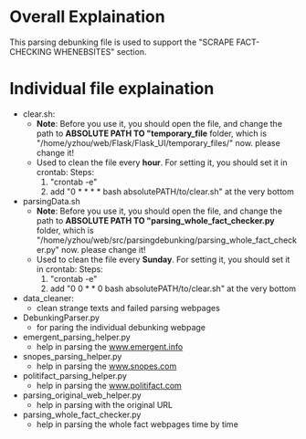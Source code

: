 # Overall Explaination

This parsing debunking file is used to support the "SCRAPE FACT-CHECKING WHENEBSITES" section.

# Individual file explaination
- clear.sh:
	- **Note**:
		Before you use it, you should open the file, and change the path to **ABSOLUTE PATH TO "temporary_file** folder, which is "/home/yzhou/web/Flask/Flask_UI/temporary_files/" now. please change it!
	- Used to clean the file every **hour**. For setting it, you should set it in crontab:
		Steps: 
		1. "crontab -e"
		2. add "0 * * * * bash absolutePATH/to/clear.sh" at the very bottom
- parsingData.sh
	- **Note**:
		Before you use it, you should open the file, and change the path to **ABSOLUTE PATH TO "parsing_whole_fact_checker.py** folder, which is "/home/yzhou/web/src/parsingdebunking/parsing_whole_fact_checker.py" now. please change it!
	- Used to clean the file every **Sunday**. For setting it, you should set it in crontab:
		Steps: 
		1. "crontab -e"
		2. add "0 0 * * 0 bash absolutePATH/to/clear.sh" at the very bottom
- data_cleaner:
	- clean strange texts and failed parsing webpages
- DebunkingParser.py
	- for paring the individual debunking webpage
- emergent_parsing_helper.py
	- help in parsing the www.emergent.info
- snopes_parsing_helper.py
	- help in parsing the www.snopes.com
- politifact_parsing_helper.py
	- help in parsing the www.politifact.com
- parsing_original_web_helper.py
	- help in parsing with the original URL
- parsing_whole_fact_checker.py
	- help in parsing the whole fact webpages time by time




